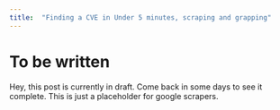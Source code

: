 ```yaml
---
title:  "Finding a CVE in Under 5 minutes, scraping and grapping"
---
```

# To be written

Hey, this post is currently in draft. Come back in some days to see it complete. This is just a placeholder for google scrapers. 
